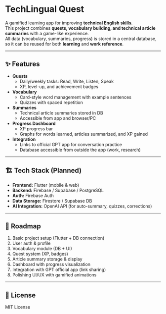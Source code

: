# TechLingual Quest

A gamified learning app for improving **technical English skills**.  
This project combines **quests, vocabulary building, and technical article summaries** with a game-like experience.  
All data (vocabulary, summaries, progress) is stored in a central database, so it can be reused for both **learning** and **work reference**.

---

## ✨ Features

- **Quests**
  - Daily/weekly tasks: Read, Write, Listen, Speak
  - XP, level-up, and achievement badges
- **Vocabulary**
  - Card-style word management with example sentences
  - Quizzes with spaced repetition
- **Summaries**
  - Technical article summaries stored in DB
  - Accessible from app and browser/PC
- **Progress Dashboard**
  - XP progress bar
  - Graphs for words learned, articles summarized, and XP gained
- **Integration**
  - Links to official GPT app for conversation practice
  - Database accessible from outside the app (work, research)

---

## 🏗️ Tech Stack (Planned)

- **Frontend:** Flutter (mobile & web)
- **Backend:** Firebase / Supabase / PostgreSQL
- **Auth:** Firebase Auth
- **Data Storage:** Firestore / Supabase DB
- **AI Integration:** OpenAI API (for auto-summary, quizzes, corrections)

---

## 🚀 Roadmap

1. Basic project setup (Flutter + DB connection)
2. User auth & profile
3. Vocabulary module (DB + UI)
4. Quest system (XP, badges)
5. Article summary storage & display
6. Dashboard with progress visualization
7. Integration with GPT official app (link sharing)
8. Polishing UI/UX with gamified animations

---

## 📜 License
MIT License
